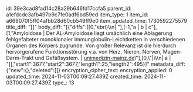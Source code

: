 id: 39e3cad8fad14c28a29b646fd17ccfa5
parent_id: a1efdcdc3afb497b9c7fe0adf6bd59ed
item_type: 1
item_id: a669070f5ff04afbb28d60cb549ff9e0
item_updated_time: 1730592275579
title_diff: "[]"
body_diff: "[{\"diffs\":[[0,\"ebri)\\\n| \"],[-1,\"a | b | c\"],[1,\"Amyloidose | Der AL-Amyloidose liegt ursächlich eine Ablagerung fehlgefalteter monoklonaler Immunglobulin-Leichtketten in verschiedenen Organen des Körpers zugrunde. Von großer Relevanz ist die hierdurch hervorgerufene Funktionsstörung v.a. von Herz, Nieren, Nerven, Magen-Darm-Trakt und Gefäßsystem. | [unimedizin-mainz.de](https://www.unimedizin-mainz.de/azum/was-ist-eine-amyloidose.html#:~:text=Der%20AL%2DAmyloidose%20liegt%20ursächlich,%2DDarm%2DTrakt%20und%20Gefäßsystem.)\"],[0,\"|\\\n| a | \"]],\"start1\":3677,\"start2\":3677,\"length1\":25,\"length2\":495}]"
metadata_diff: {"new":{},"deleted":[]}
encryption_cipher_text: 
encryption_applied: 0
updated_time: 2024-11-03T00:09:27.439Z
created_time: 2024-11-03T00:09:27.439Z
type_: 13